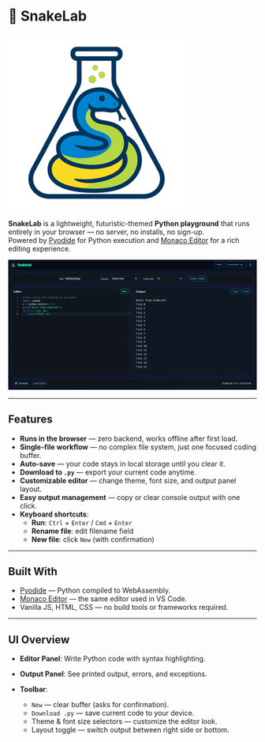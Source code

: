 # 🐍 SnakeLab

![SnakeLab Logo](./assets/SnakeLab-logo.png)

**SnakeLab** is a lightweight, futuristic-themed **Python playground** that runs entirely in your browser — no server, no installs, no sign-up.  
Powered by [Pyodide](https://pyodide.org/) for Python execution and [Monaco Editor](https://microsoft.github.io/monaco-editor/) for a rich editing experience.

![SnakeLab Screenshot](./assets/screenshot.png)

---

## Features

- **Runs in the browser** — zero backend, works offline after first load.
- **Single-file workflow** — no complex file system, just one focused coding buffer.
- **Auto-save** — your code stays in local storage until you clear it.
- **Download to `.py`** — export your current code anytime.
- **Customizable editor** — change theme, font size, and output panel layout.
- **Easy output management** — copy or clear console output with one click.
- **Keyboard shortcuts**:
  - **Run**: `Ctrl` + `Enter` / `Cmd` + `Enter`
  - **Rename file**: edit filename field
  - **New file**: click `New` (with confirmation)

---

## Built With

* [Pyodide](https://pyodide.org/) — Python compiled to WebAssembly.
* [Monaco Editor](https://microsoft.github.io/monaco-editor/) — the same editor used in VS Code.
* Vanilla JS, HTML, CSS — no build tools or frameworks required.

---

## UI Overview

* **Editor Panel**: Write Python code with syntax highlighting.
* **Output Panel**: See printed output, errors, and exceptions.
* **Toolbar**:

  * `New` — clear buffer (asks for confirmation).
  * `Download .py` — save current code to your device.
  * Theme & font size selectors — customize the editor look.
  * Layout toggle — switch output between right side or bottom.
